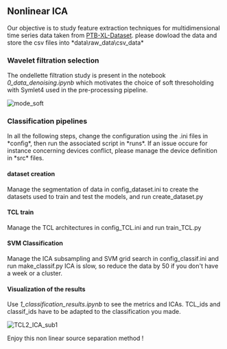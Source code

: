 ## Nonlinear ICA
Our objective is to study feature extraction techniques for multidimensional time series data taken from [PTB-XL-Dataset]([https://link-url-here.org](https://www.kaggle.com/datasets/khyeh0719/ptb-xl-dataset-reformatted/data)).
please dowload the data and store the csv files into *data\raw_data\csv_data\*

### Wavelet filtration selection

The ondellette filtration study is present in the notebook *0_data_denoising.ipynb*  which motivates the choice of soft thresoholding with Symlet4 used in the pre-processing pipeline.

![mode_soft](https://github.com/S-bazaz/nonlinear_ICA/assets/108877488/7b861bac-92e6-40e4-80a1-09a220c366e5)

### Classification pipelines

In all the following steps, change the configuration using the .ini files in *config\*, then run the associated script in *runs\*. 
If an issue occure for instance concerning devices conflict, please manage the device definition in *src\* files.

#### dataset creation

Manage the segmentation of data in config_dataset.ini to create the datasets used to train and test the models, and run create_dataset.py

#### TCL train

Manage the TCL architectures in config_TCL.ini and run train_TCL.py

#### SVM Classification

Manage the ICA subsampling and SVM grid search in config_classif.ini and run make_classif.py
ICA is slow, so reduce the data by 50 if you don't have a week or a cluster.

#### Visualization of the results

Use *1_classification_results.ipynb* to see the metrics and ICAs.
TCL_ids and classif_ids have to be adapted to the classification you made.

![TCL2_ICA_sub1](https://github.com/S-bazaz/nonlinear_ICA/assets/108877488/1ef11a3d-0a70-49a9-8c82-2b12f2edf8d3)

Enjoy this non linear source separation method !
